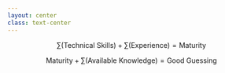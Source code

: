 ```yaml
---
layout: center
class: text-center
---
```


<style scoped>h1 {display: none}</style>

# The Maturity Formula

<div class="flex flex-col items-center justify-center space-y-16 mt-12">

$$
\sum(\text{Technical Skills}) + \sum(\text{Experience}) = \text{Maturity}
$$

$$
\text{Maturity} + \sum(\text{Available Knowledge}) = \text{Good Guessing}
$$

</div>

<!--

**Speaker Notes:**
Main message: Both humans and LLMs mature - maturity plus context enables good decision-making

- Human pattern
- LLM parallel
- Context enables

*Transition: But what exactly makes something mature?*

...

**Reader Notes:**

Think about how this works with humans first. The sum of technical skills combined with experiences creates maturity. When you give that mature person access to available knowledge, they make good decisions - what we might call "good guessing." The same pattern applies to LLMs. They've accumulated technical capabilities, integrated experience through training, and reached maturity. Now, when we provide them with the right context, they can make remarkably good decisions. This isn't magic - it's a predictable relationship we can understand and work with.

-->
